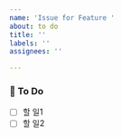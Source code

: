 ```yaml
---
name: 'Issue for Feature '
about: to do
title: ''
labels: ''
assignees: ''

---
```


### 🤙 To Do 
- [ ] 할 일1
- [ ] 할 일2
